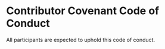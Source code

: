 # Contributor Covenant Code of Conduct
All participants are expected to uphold this code of conduct.
